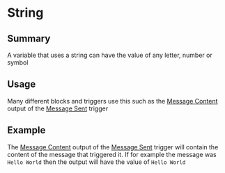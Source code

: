 # String

## Summary
A variable that uses a string can have the value of any letter, number or symbol

## Usage
Many different blocks and triggers use this such as the [Message Content](/inventor-reference/triggers/messages/message-sent/#message-content) output of the [Message Sent](/inventor-reference/triggers/messages/message-sent/) trigger

## Example

The [Message Content](/inventor-reference/triggers/messages/message-sent/#message-content) output of the [Message Sent](/inventor-reference/triggers/messages/message-sent/) trigger will contain the content of the message that triggered it. If for example the message was `Hello World` then the output will have the value of `Hello World`